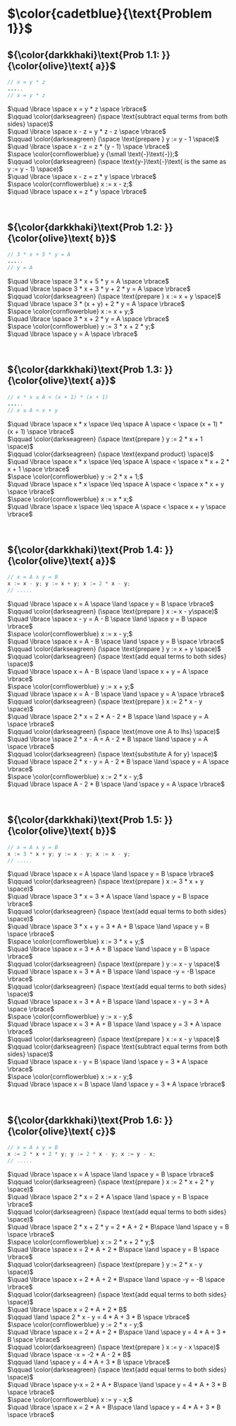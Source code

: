 # $\color{cadetblue}{\text{Problem 1}}$

## ${\color{darkkhaki}\text{Prob 1.1: }}{\color{olive}\text{ a}}$

```java
// x = y * z
.....
// x = y * z 
```

$\quad \lbrace \space x = y * z \space \rbrace$  
$\qquad \color{darkseagreen} (\space \text{subtract equal terms from both sides} \space)$  
$\quad \lbrace \space x - z = y * z - z \space \rbrace$  
$\qquad \color{darkseagreen} (\space \text{prepare } y := y - 1 \space)$  
$\quad \lbrace \space x - z = z * (y - 1) \space \rbrace$  
$\space \color{cornflowerblue} y {\small \text{-}\text{-}};$  
$\qquad \color{darkseagreen} (\space \text{y-}\text{-}\text{ is the same as y := y - 1} \space)$  
$\quad \lbrace \space x - z = z * y \space \rbrace$  
$\space \color{cornflowerblue} x := x - z;$  
$\quad \lbrace \space x = z * y \space \rbrace$  

&nbsp;

## ${\color{darkkhaki}\text{Prob 1.2: }}{\color{olive}\text{ b}}$

```java
// 3 * x + 5 * y = A
.....
// y = A 
```

$\quad \lbrace \space 3 * x + 5 * y = A \space \rbrace$  
$\quad \lbrace \space 3 * x + 3 * y + 2 * y = A \space \rbrace$  
$\qquad \color{darkseagreen} (\space \text{prepare } x := x + y \space)$  
$\quad \lbrace \space 3 * (x + y) + 2 * y = A \space \rbrace$  
$\space \color{cornflowerblue} x := x + y;$  
$\quad \lbrace \space 3 * x + 2 * y = A \space \rbrace$  
$\space \color{cornflowerblue} y := 3 * x + 2 * y;$  
$\quad \lbrace \space y = A \space \rbrace$

&nbsp;

## ${\color{darkkhaki}\text{Prob 1.3: }}{\color{olive}\text{ a}}$

```java
// x * x ≤ A < (x + 1) * (x + 1)
.....
// x ≤ A < x + y
```

$\quad \lbrace \space x * x \space \leq \space A \space < \space (x + 1) * (x + 1) \space \rbrace$  
$\qquad \color{darkseagreen} (\space \text{prepare } y := 2 * x + 1 \space)$  
$\qquad \color{darkseagreen} (\space \text{expand product} \space)$  
$\quad \lbrace \space x * x \space \leq \space A \space < \space x * x + 2 * x + 1 \space \rbrace$  
$\space \color{cornflowerblue} y := 2 * x + 1;$  
$\quad \lbrace \space x * x \space \leq \space A \space < \space x * x + y \space \rbrace$  
$\space \color{cornflowerblue} x := x * x;$  
$\quad \lbrace \space x \space \leq \space A \space < \space x + y \space \rbrace$  

&nbsp;

## ${\color{darkkhaki}\text{Prob 1.4: }}{\color{olive}\text{ a}}$

```java
// x = A ∧ y = B
x := x - y; y := x + y; x := 2 * x - y;
// .....
```

$\quad \lbrace \space x = A \space \land \space y = B \space \rbrace$  
$\qquad \color{darkseagreen} (\space \text{prepare } x := x - y\space)$  
$\quad \lbrace \space x - y = A - B \space \land \space y = B \space \rbrace$  
$\space \color{cornflowerblue} x := x - y;$  
$\quad \lbrace \space x = A - B \space \land \space y = B \space \rbrace$  
$\qquad \color{darkseagreen} (\space \text{prepare } y := x + y \space)$  
$\qquad \color{darkseagreen} (\space \text{add equal terms to both sides} \space)$  
$\quad \lbrace \space x = A - B \space \land \space x + y = A \space \rbrace$  
$\space \color{cornflowerblue} y := x + y;$  
$\quad \lbrace \space x = A - B \space \land \space y = A \space \rbrace$  
$\qquad \color{darkseagreen} (\space \text{prepare } x := 2 * x - y \space)$  
$\quad \lbrace \space 2 * x = 2 * A - 2 * B \space \land \space y = A \space \rbrace$  
$\qquad \color{darkseagreen} (\space \text{move one A to lhs} \space)$  
$\quad \lbrace \space 2 * x - A = A - 2 * B \space \land \space y = A \space \rbrace$  
$\qquad \color{darkseagreen} (\space \text{substitute A for y} \space)$  
$\quad \lbrace \space 2 * x - y = A - 2 * B \space \land \space y = A \space \rbrace$  
$\space \color{cornflowerblue} x := 2 * x - y;$  
$\quad \lbrace \space A - 2 * B \space \land \space y = A \space \rbrace$

&nbsp;

## ${\color{darkkhaki}\text{Prob 1.5: }}{\color{olive}\text{ b}}$

```java
// x = A ∧ y = B 
x := 3 * x + y; y := x - y; x := x - y;
// .....
```

$\quad \lbrace \space x = A \space \land \space y = B \space \rbrace$  
$\qquad \color{darkseagreen} (\space \text{prepare } x := 3 * x + y \space)$  
$\quad \lbrace \space 3 * x = 3 * A \space \land \space y = B \space \rbrace$  
$\qquad \color{darkseagreen} (\space \text{add equal terms to both sides} \space)$  
$\quad \lbrace \space 3 * x + y = 3 * A + B \space \land \space y = B \space \rbrace$  
$\space \color{cornflowerblue} x := 3 * x + y;$  
$\quad \lbrace \space x = 3 * A + B \space \land \space y = B \space \rbrace$  
$\qquad \color{darkseagreen} (\space \text{prepare } y := x - y \space)$  
$\quad \lbrace \space x = 3 * A + B \space \land \space -y = -B \space \rbrace$  
$\qquad \color{darkseagreen} (\space \text{add equal terms to both sides} \space)$  
$\quad \lbrace \space x = 3 * A + B \space \land \space x - y = 3 * A \space \rbrace$  
$\space \color{cornflowerblue} y := x - y;$  
$\quad \lbrace \space x = 3 * A + B \space \land \space y = 3 * A \space \rbrace$  
$\qquad \color{darkseagreen} (\space \text{prepare } x := x - y \space)$  
$\qquad \color{darkseagreen} (\space \text{subtract equal terms from both sides} \space)$  
$\quad \lbrace \space x - y = B \space \land \space y = 3 * A \space \rbrace$  
$\space \color{cornflowerblue} x := x - y;$  
$\quad \lbrace \space x = B \space \land \space y = 3 * A \space \rbrace$  

&nbsp;

## ${\color{darkkhaki}\text{Prob 1.6: }}{\color{olive}\text{ c}}$

```java
// x = A ∧ y = B
x := 2 * x + 2 * y; y := 2 * x - y; x := y - x;
// .....
```

$\quad \lbrace \space x = A \space \land \space y = B \space \rbrace$  
$\qquad \color{darkseagreen} (\space \text{prepare } x := 2 * x + 2 * y \space)$  
$\quad \lbrace \space 2 * x = 2 * A \space \land \space y = B \space \rbrace$  
$\qquad \color{darkseagreen} (\space \text{add equal terms to both sides} \space)$  
$\quad \lbrace \space 2 * x + 2 * y = 2 * A + 2 * B\space \land \space y = B \space \rbrace$  
$\space \color{cornflowerblue} x := 2 * x + 2 * y;$  
$\quad \lbrace \space x = 2 * A + 2 * B\space \land \space y = B \space \rbrace$  
$\qquad \color{darkseagreen} (\space \text{prepare } y := 2 * x - y \space)$  
$\quad \lbrace \space x = 2 * A + 2 * B\space \land \space -y = -B \space \rbrace$  
$\qquad \color{darkseagreen} (\space \text{add equal terms to both sides} \space)$  
$\quad \lbrace \space x = 2 * A + 2 * B$  
$\qquad \land \space 2 * x - y = 4 * A + 3 * B \space \rbrace$  
$\space \color{cornflowerblue} y := 2 * x - y;$  
$\quad \lbrace \space x = 2 * A + 2 * B\space \land \space y = 4 * A + 3 * B \space \rbrace$  
$\qquad \color{darkseagreen} (\space \text{prepare } x := y - x \space)$  
$\quad \lbrace \space -x = -2 * A - 2 * B$  
$\qquad \land \space y = 4 * A + 3 * B \space \rbrace$  
$\qquad \color{darkseagreen} (\space \text{add equal terms to both sides} \space)$  
$\quad \lbrace \space y-x = 2 * A + B\space \land \space y = 4 * A + 3 * B \space \rbrace$  
$\space \color{cornflowerblue} x := y - x;$  
$\quad \lbrace \space x = 2 * A + B\space \land \space y = 4 * A + 3 * B \space \rbrace$  

&nbsp;
